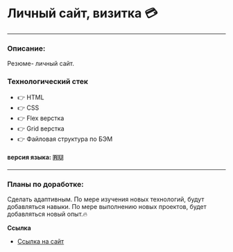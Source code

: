 # Личный сайт, визитка :credit_card:
---

### Описание: 
 Резюме- личный сайт. 
### Технологический стек
* :point_right: HTML
* :point_right: CSS
* :point_right: Flex верстка
* :point_right: Grid верстка
* :point_right: Файловая структура по БЭМ
#### версия языка: :ru:
---

### Планы по доработке: 
Сделать адаптивным. 
По мере изучения новых технологий, будут добавляться навыки. По мере выполнению новых проектов, будет добавляться новый опыт.:fire:

**Ссылка**

* [Ссылка на сайт](https://aksenov-m.github.io/resume/)